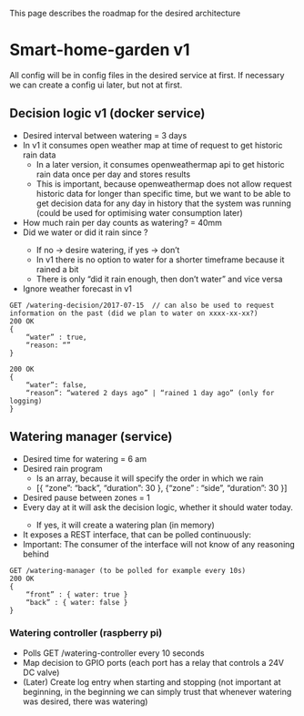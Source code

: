 This page describes the roadmap for the desired architecture

# Smart-home-garden v1

All config will be in config files in the desired service at first. If necessary we can create a config ui later, but not at first. 

## Decision logic v1 (docker service)

- Desired interval between watering = 3 days
- In v1 it consumes open weather map at time of request to get historic rain data
    - In a later version, it consumes openweathermap api to get historic rain data once per day and stores results
    - This is important, because openweathermap does not allow request historic data for longer than specific time, but we want to be able to get decision data for any day in history that the system was running (could be used for optimising water consumption later)
- How much rain per day counts as watering? = 40mm 
- Did we water or did it rain since <desired interval>? 
    - If no -> desire watering, if yes -> don’t
    - In v1 there is no option to water for a shorter timeframe because it rained a bit
    - There is only “did it rain enough, then don’t water” and vice versa
- Ignore weather forecast in v1

```
GET /watering-decision/2017-07-15  // can also be used to request information on the past (did we plan to water on xxxx-xx-xx?)
200 OK
{
	“water” : true,	
	“reason: “”
}

200 OK 
{
	“water”: false,
	“reason”: “watered 2 days ago” | “rained 1 day ago” (only for logging)
}
```

## Watering manager (service)

- Desired time for watering = 6 am
- Desired rain program
    - Is an array, because it will specify the order in which we rain
    -  [{ “zone”: “back”, “duration”: 30 }, {“zone” : “side”, “duration”: 30 }]
- Desired pause between zones = 1
- Every day at <desired time> it will ask the decision logic, whether it should water today.
    - If yes, it will create a watering plan (in memory)
- It exposes a REST interface, that can be polled continuously:
- Important: The consumer of the interface will not know of any reasoning behind 

```
GET /watering-manager (to be polled for example every 10s)
200 OK 
{
	“front” : { water: true }
	“back” : { water: false }
}
```

### Watering controller (raspberry pi)
- Polls GET /watering-controller every 10 seconds
- Map decision to GPIO ports (each port has a relay that controls a 24V DC valve)
- (Later) Create log entry when starting and stopping (not important at beginning, in the beginning we can simply trust that whenever watering was desired, there was watering)

